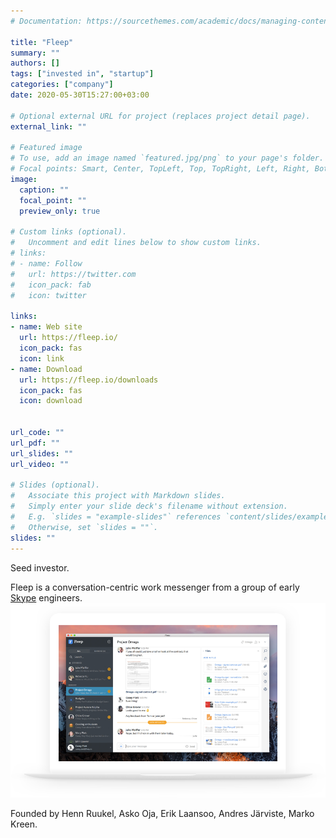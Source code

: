 ```yaml
---
# Documentation: https://sourcethemes.com/academic/docs/managing-content/

title: "Fleep"
summary: ""
authors: []
tags: ["invested in", "startup"]
categories: ["company"]
date: 2020-05-30T15:27:00+03:00

# Optional external URL for project (replaces project detail page).
external_link: ""

# Featured image
# To use, add an image named `featured.jpg/png` to your page's folder.
# Focal points: Smart, Center, TopLeft, Top, TopRight, Left, Right, BottomLeft, Bottom, BottomRight.
image:
  caption: ""
  focal_point: ""
  preview_only: true

# Custom links (optional).
#   Uncomment and edit lines below to show custom links.
# links:
# - name: Follow
#   url: https://twitter.com
#   icon_pack: fab
#   icon: twitter

links:
- name: Web site
  url: https://fleep.io/
  icon_pack: fas
  icon: link
- name: Download
  url: https://fleep.io/downloads
  icon_pack: fas
  icon: download


url_code: ""
url_pdf: ""
url_slides: ""
url_video: ""

# Slides (optional).
#   Associate this project with Markdown slides.
#   Simply enter your slide deck's filename without extension.
#   E.g. `slides = "example-slides"` references `content/slides/example-slides.md`.
#   Otherwise, set `slides = ""`.
slides: ""
---
```

Seed investor.

Fleep is a conversation-centric work messenger from a group of early [Skype](/project/skype) engineers.
![screenshot]

Founded by Henn Ruukel, Asko Oja, Erik Laansoo, Andres Järviste, Marko Kreen.

[screenshot]: 10-Fleep-screenshot-mac.png